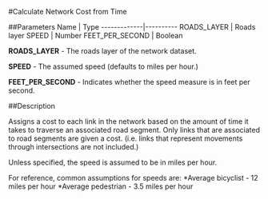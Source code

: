 #Calculate Network Cost from Time

##Parameters
Name         | Type
-------------|----------
ROADS_LAYER  | Roads layer
SPEED | Number
FEET_PER_SECOND | Boolean

**ROADS_LAYER** - The roads layer of the network dataset.

**SPEED** - The assumed speed (defaults to miles per hour.)

**FEET_PER_SECOND** - Indicates whether the speed measure is in feet per second.

##Description

Assigns a cost to each link in the network based on the amount of time it takes
to traverse an associated road segment. Only links that are associated to
road segments are given a cost. (i.e. links that represent movements through
intersections are not included.)

Unless specified, the speed is assumed to be in miles per hour.

For reference, common assumptions for speeds are:
*Average bicyclist - 12 miles per hour
*Average pedestrian - 3.5 miles per hour
